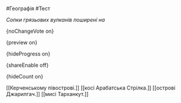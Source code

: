 #Географія #Тест

*Сопки грязьових вулканів поширені на*

{noChangeVote on}

{preview on}

{hideProgress on}

{shareEnable off}

{hideCount on}

[[Керченському півострові.]]
[[косі Арабатська Стрілка.]]
[[острові Джарилгач.]]
[[мисі Тарханкут.]]
